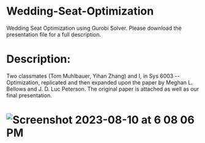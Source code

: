 # Wedding-Seat-Optimization
Wedding Seat Optimization using Gurobi Solver. Please download the presentation file for a full description. 

# Description:

Two classmates (Tom Muhlbauer, Yihan Zhang) and I, in Sys 6003 -- Optimization, replicated and then expanded upon the paper by Meghan L. Bellows and J. D. Luc Peterson. The original paper is attached as well as our final presentation.

# ![Screenshot 2023-08-10 at 6 08 06 PM](https://github.com/saran-Mishra/Wedding-Seat-Optimization/assets/66923909/ba5a2d28-e2bb-40a8-bd70-6853ab25bd47)

